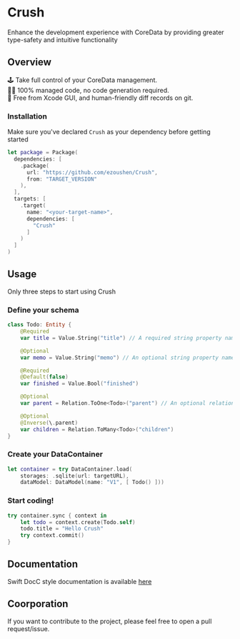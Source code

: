# Crush

Enhance the development experience with CoreData by providing greater type-safety and intuitive functionality

## Overview

🕹️ Take full control of your CoreData management.<br/>
🧑‍💻 100% managed code, no code generation required.<br/> 
📖 Free from Xcode GUI, and human-friendly diff records on git.

### Installation

Make sure you've declared `Crush` as your dependency before getting started 

```swift
let package = Package(
  dependencies: [
    .package(
      url: "https://github.com/ezoushen/Crush",
      from: "TARGET_VERSION"
    ),
  ],
  targets: [
    .target(
      name: "<your-target-name>",
      dependencies: [
        "Crush"
      ]
    )
  ]
)
```

## Usage

Only three steps to start using Crush

### Define your schema

```swift
class Todo: Entity {
    @Required
    var title = Value.String("title") // A required string property named "title"

    @Optional
    var memo = Value.String("memo") // An optional string property named "memo"

    @Required
    @Default(false)
    var finished = Value.Bool("finished")

    @Optional
    var parent = Relation.ToOne<Todo>("parent") // An optional relationship to another Todo

    @Optional
    @Inverse(\.parent)
    var children = Relation.ToMany<Todo>("children")
}
```

### Create your DataContainer

```swift
let container = try DataContainer.load(
    storages: .sqlite(url: targetURL), 
    dataModel: DataModel(name: "V1", [ Todo() ]))
```

### Start coding!

```swift
try container.sync { context in
    let todo = context.create(Todo.self)
    todo.title = "Hello Crush"
    try context.commit()
}
```

## Documentation

Swift DocC style documentation is available [here](https://ezoushen.github.io/Crush/documentation/crush)

## Coorporation

If you want to contribute to the project, please feel free to open a pull request/issue. 
